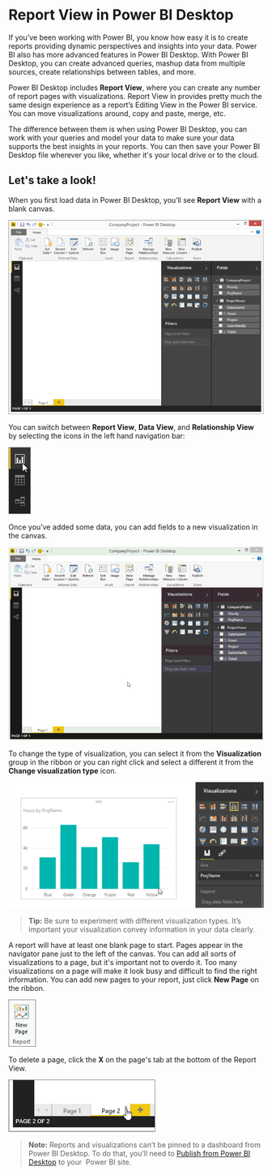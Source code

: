 ﻿<properties
   pageTitle="Report View in Power BI Desktop"
   description="Report View in Power BI Desktop"
   services="powerbi"
   documentationCenter=""
   authors="davidiseminger"
   manager="mblythe"
   backup=""
   editor=""
   tags=""
   qualityFocus="no"
   qualityDate=""/>

<tags
   ms.service="powerbi"
   ms.devlang="NA"
   ms.topic="article"
   ms.tgt_pltfrm="NA"
   ms.workload="powerbi"
   ms.date="03/01/2017"
   ms.author="davidi"/>

# Report View in Power BI Desktop

If you’ve been working with Power BI, you know how easy it is to create reports providing dynamic perspectives and insights into your data. Power BI also has more advanced features in Power BI Desktop. With Power BI Desktop, you can create advanced queries, mashup data from multiple sources, create relationships between tables, and more.

Power BI Desktop includes **Report View**, where you can create any number of report pages with visualizations. Report View in provides pretty much the same design experience as a report’s Editing View in the Power BI service. You can move visualizations around, copy and paste, merge, etc.

The difference between them is when using Power BI Desktop, you can work with your queries and model your data to make sure your data supports the best insights in your reports. You can then save your Power BI Desktop file wherever you like, whether it's your local drive or to the cloud.

## Let's take a look!

When you first load data in Power BI Desktop, you’ll see **Report View** with a blank canvas.

![](media/powerbi-desktop-report-view/PBI_ReportViewInPBIDesigner_ReportView.png)

You can switch between **Report View**, **Data View**, and **Relationship View** by selecting the icons in the left hand navigation bar:

![](media/powerbi-desktop-report-view/PBI_ReportViewInPBIDesigner_ChangeView.png)

Once you’ve added some data, you can add fields to a new visualization in the canvas.

![](media/powerbi-desktop-report-view/PBID_ReportView_AddVis.gif)

To change the type of visualization, you can select it from the **Visualization** group in the ribbon or you can right click and select a different it from the **Change visualization type** icon.

![](media/powerbi-desktop-report-view/PBID_ReportView_ChangeVis.gif)

> **Tip:** Be sure to experiment with different visualization types. It’s important your visualization convey information in your data clearly.

A report will have at least one blank page to start. Pages appear in the navigator pane just to the left of the canvas. You can add all sorts of visualizations to a page, but it's important not to overdo it. Too many visualizations on a page will make it look busy and difficult to find the right information. You can add new pages to your report, just click **New Page** on the ribbon.

![](media/powerbi-desktop-report-view/PBIDesignerReportViewNewPage.png)

To delete a page, click the **X** on the page's tab at the bottom of the Report View.

![](media/powerbi-desktop-report-view/PBI_ReportViewInPBIDesigner_DeletePage.png)

> **Note:** Reports and visualizations can’t be pinned to a dashboard from Power BI Desktop. To do that, you’ll need to [Publish from Power BI Desktop](powerbi-desktop-upload-desktop-files.md) to your  Power BI site.
